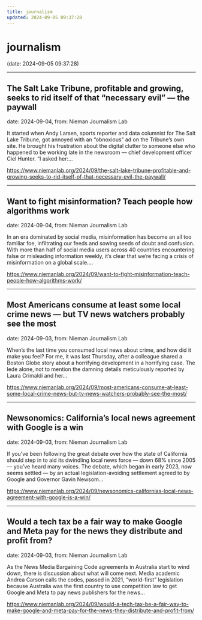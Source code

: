 ```yaml
---
title: journalism
updated: 2024-09-05 09:37:28
---
```


# journalism

(date: 2024-09-05 09:37:28)

---

## The Salt Lake Tribune, profitable and growing, seeks to rid itself of that “necessary evil” — the paywall

date: 2024-09-04, from: Nieman Journalism Lab

It started when Andy Larsen, sports reporter and data columnist for The Salt Lake Tribune, got annoyed with an &#8220;obnoxious&#8221; ad on the Tribune&#8217;s own site. He brought his frustration about the digital clutter to someone else who happened to be working late in the newsroom — chief development officer Ciel Hunter. &#8220;I asked her:... 

<https://www.niemanlab.org/2024/09/the-salt-lake-tribune-profitable-and-growing-seeks-to-rid-itself-of-that-necessary-evil-the-paywall/>

---

## Want to fight misinformation? Teach people how algorithms work

date: 2024-09-04, from: Nieman Journalism Lab

In an era dominated by social media, misinformation has become an all too familiar foe, infiltrating our feeds and sowing seeds of doubt and confusion. With more than half of social media users across 40 countries encountering false or misleading information weekly, it&#8217;s clear that we&#8217;re facing a crisis of misinformation on a global scale.... 

<https://www.niemanlab.org/2024/09/want-to-fight-misinformation-teach-people-how-algorithms-work/>

---

## Most Americans consume at least some local crime news — but TV news watchers probably see the most

date: 2024-09-03, from: Nieman Journalism Lab

When’s the last time you consumed local news about crime, and how did it make you feel? For me, it was last Thursday, after a colleague shared a Boston Globe story about a horrifying development in a horrifying case. The lede alone, not to mention the damning details meticulously reported by Laura Crimaldi and her... 

<https://www.niemanlab.org/2024/09/most-americans-consume-at-least-some-local-crime-news-but-tv-news-watchers-probably-see-the-most/>

---

## Newsonomics: California’s local news agreement with Google is a win

date: 2024-09-03, from: Nieman Journalism Lab

If you’ve been following the great debate over how the state of California should step in to aid its dwindling local news force — down 68% since 2005 — you’ve heard many voices. The debate, which began in early 2023, now seems settled — by an actual legislation-avoiding settlement agreed to by Google and Governor Gavin Newsom... 

<https://www.niemanlab.org/2024/09/newsonomics-californias-local-news-agreement-with-google-is-a-win/>

---

## Would a tech tax be a fair way to make Google and Meta pay for the news they distribute and profit from?

date: 2024-09-03, from: Nieman Journalism Lab

As the News Media Bargaining Code agreements in Australia start to wind down, there is discussion about what will come next. Media academic Andrea Carson calls the codes, passed in 2021, &#8220;world-first&#8221; legislation because Australia was the first country to use competition law to get Google and Meta to pay news publishers for the news... 

<https://www.niemanlab.org/2024/09/would-a-tech-tax-be-a-fair-way-to-make-google-and-meta-pay-for-the-news-they-distribute-and-profit-from/>

